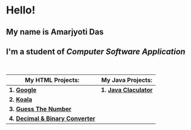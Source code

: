 # Hello&#33;

## My name is **Amarjyoti Das**

## I'm a student of _Computer Software Application_

&nbsp;

| **My HTML Projects:**                    | **My Java Projects:**                                                              |
| ---------------------------------------- | ---------------------------------------------------------------------------------- |
| **1. [Google](google)**                  | **1. [Java Claculator](https://trinket.io/java/1001cdc854?showInstructions=true)** |
| **2. [Koala](koala)**                    |
| **3. [Guess The Number](gtn)**           |
| **4. [Decimal & Binary Converter](dnb)** |
